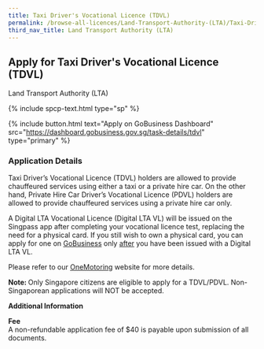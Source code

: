 ```yaml
---
title: Taxi Driver's Vocational Licence (TDVL)
permalink: /browse-all-licences/Land-Transport-Authority-(LTA)/Taxi-Driver's-Vocational-Licence-(TDVL)
third_nav_title: Land Transport Authority (LTA)
---
```


## Apply for Taxi Driver's Vocational Licence (TDVL)

Land Transport Authority (LTA)

{% include spcp-text.html type="sp" %}

{% include button.html text="Apply on GoBusiness Dashboard" src="https://dashboard.gobusiness.gov.sg/task-details/tdvl" type="primary" %}

<H3>Application Details</H3>

<p>Taxi Driver&rsquo;s Vocational Licence (TDVL) holders are allowed to provide chauffeured services using either a taxi or a private hire car. On the other hand, Private Hire Car Driver&rsquo;s Vocational Licence (PDVL) holders are allowed to provide chauffeured services using a private hire car only.</p> 
<p>A Digital LTA Vocational Licence (Digital LTA VL) will be issued on the Singpass app after completing your vocational licence test, replacing the need for a physical card.&nbsp;If you still wish to own a physical card, you can apply for one on&nbsp;<a href="https://www.gobusiness.gov.sg/">GoBusiness</a>&nbsp;only&nbsp;<u>after</u> you have been issued with a Digital LTA VL.</p> 
<p>Please refer to our <a href="https://onemotoring.lta.gov.sg/content/onemotoring/home/driving/vocational_licence/vocational_licence_application.html" target="_blank" rel="noopener">OneMotoring</a> website for more details.</p> 
<p><strong data-stringify-type="bold">Note:&nbsp;</strong>Only Singapore citizens are eligible to apply for a TDVL/PDVL. Non-Singaporean applications will NOT be accepted.</p>

<strong>Additional Information</strong>

<p><strong>Fee<br></strong>A non-refundable application fee of $40 is payable upon submission of all documents.</p>


